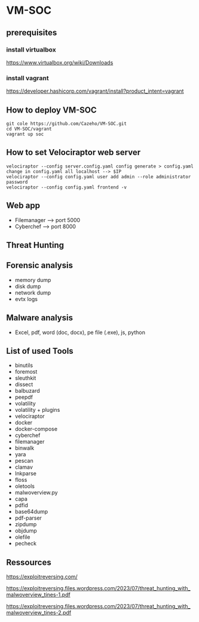 # VM-SOC

## prerequisites

### install virtualbox
https://www.virtualbox.org/wiki/Downloads

### install vagrant
https://developer.hashicorp.com/vagrant/install?product_intent=vagrant

## How to deploy VM-SOC

```
git cole https://github.com/Cazeho/VM-SOC.git
cd VM-SOC/vagrant
vagrant up soc
```

## How to set Velociraptor web server

```
velociraptor --config server.config.yaml config generate > config.yaml
change in config.yaml all localhost --> $IP
velociraptor --config config.yaml user add admin --role administrator
password
velociraptor --config config.yaml frontend -v
```

## Web app

- Filemanager --> port 5000
- Cyberchef --> port 8000


## Threat Hunting

## Forensic analysis

- memory dump
- disk dump
- network dump
- evtx logs

## Malware analysis

- Excel, pdf, word (doc, docx), pe file (.exe), js, python


## List of used Tools

- binutils
- foremost
- sleuthkit
- dissect
- balbuzard
- peepdf
- volatility
- volatility + plugins
- velociraptor
- docker
- docker-compose
- cyberchef
- filemanager
- binwalk
- yara
- pescan
- clamav
- lnkparse
- floss
- oletools
- malwoverview.py
- capa
- pdfid
- base64dump
- pdf-parser
- zipdump
- objdump
- olefile
- pecheck

## Ressources

https://exploitreversing.com/

https://exploitreversing.files.wordpress.com/2023/07/threat_hunting_with_malwoverview_tines-1.pdf

https://exploitreversing.files.wordpress.com/2023/07/threat_hunting_with_malwoverview_tines-2.pdf
